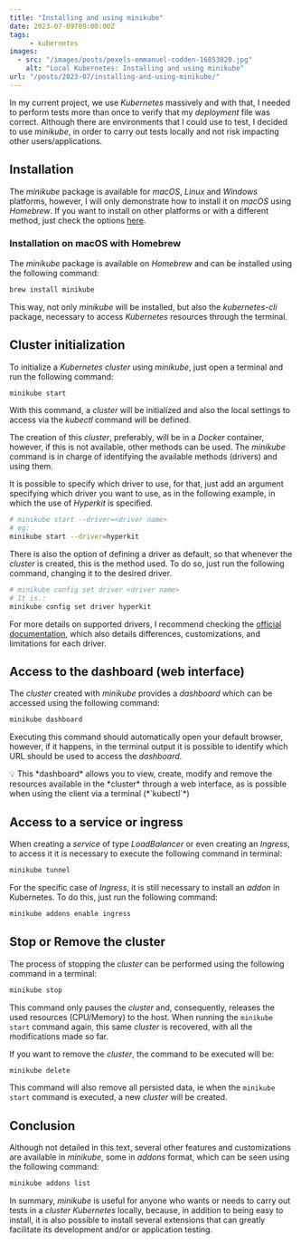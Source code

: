 ```yaml
---
title: "Installing and using minikube"
date: 2023-07-09T09:00:00Z
tags:
     - kubernetes
images:
  - src: "/images/posts/pexels-emmanuel-codden-16853020.jpg"
    alt: "Local Kubernetes: Installing and using minikube"
url: "/posts/2023-07/installing-and-using-minikube/"
---
```


In my current project, we use *Kubernetes* massively and with that, I needed to perform tests more than once to verify that my *deployment* file was correct. Although there are environments that I could use to test, I decided to use *minikube*, in order to carry out tests locally and not risk impacting other users/applications.

## Installation

The *minikube* package is available for *macOS*, *Linux* and *Windows* platforms, however, I will only demonstrate how to install it on *macOS* using *Homebrew*. If you want to install on other platforms or with a different method, just check the options [here](https://minikube.sigs.k8s.io/docs/start/).

### Installation on macOS with Homebrew

The *minikube* package is available on *Homebrew* and can be installed using the following command:

```bash
brew install minikube
```

This way, not only *minikube* will be installed, but also the *kubernetes-cli* package, necessary to access *Kubernetes* resources through the terminal.

## Cluster initialization

To initialize a *Kubernetes* *cluster* using *minikube*, just open a terminal and run the following command:

```bash
minikube start
```

With this command, a *cluster* will be initialized and also the local settings to access via the *kubectl* command will be defined.

The creation of this *cluster*, preferably, will be in a *Docker* container, however, if this is not available, other methods can be used. The *minikube* command is in charge of identifying the available methods (drivers) and using them.

It is possible to specify which driver to use, for that, just add an argument specifying which driver you want to use, as in the following example, in which the use of *Hyperkit* is specified.

```bash
# minikube start --driver=<driver name>
# eg:
minikube start --driver=hyperkit
```

There is also the option of defining a driver as default, so that whenever the *cluster* is created, this is the method used. To do so, just run the following command, changing it to the desired driver.

```bash
# minikube config set driver <driver name>
# It is.:
minikube config set driver hyperkit
```

For more details on supported drivers, I recommend checking the [official documentation](https://minikube.sigs.k8s.io/docs/drivers/), which also details differences, customizations, and limitations for each driver.

## Access to the dashboard (web interface)

The *cluster* created with *minikube* provides a *dashboard* which can be accessed using the following command:

```bash
minikube dashboard
```

Executing this command should automatically open your default browser, however, if it happens, in the terminal output it is possible to identify which URL should be used to access the *dashboard*.

<aside>
💡 This *dashboard* allows you to view, create, modify and remove the resources available in the *cluster* through a web interface, as is possible when using the client via a terminal (*`kubectl`*)

</aside>

## Access to a service or ingress

When creating a *service* of type *LoadBalancer* or even creating an *Ingress*, to access it it is necessary to execute the following command in terminal:

```bash
minikube tunnel
```

For the specific case of *Ingress*, it is still necessary to install an *addon* in Kubernetes. To do this, just run the following command:

```bash
minikube addons enable ingress
```

## Stop or Remove the cluster

The process of stopping the *cluster* can be performed using the following command in a terminal:

```bash
minikube stop
```

This command only pauses the *cluster* and, consequently, releases the used resources (CPU/Memory) to the host. When running the `minikube start` command again, this same *cluster* is recovered, with all the modifications made so far.

If you want to remove the *cluster*, the command to be executed will be:

```bash
minikube delete
```

This command will also remove all persisted data, ie when the `minikube start` command is executed, a new *cluster* will be created.

## Conclusion

Although not detailed in this text, several other features and customizations are available in *minikube*, some in *addons* format, which can be seen using the following command:

```bash
minikube addons list
```

In summary, *minikube* is useful for anyone who wants or needs to carry out tests in a *cluster* *Kubernetes* locally, because, in addition to being easy to install, it is also possible to install several extensions that can greatly facilitate its development and/or or application testing.
